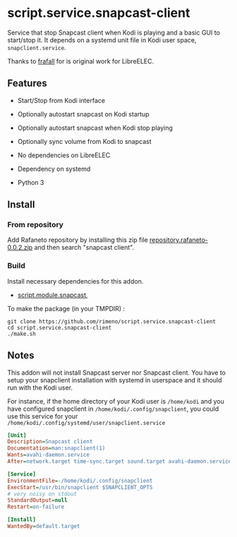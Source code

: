 # script.service.snapcast-client


Service that stop Snapcast client when Kodi is playing and a
basic GUI to start/stop it. It depends on a systemd unit file in
Kodi user space, `snapclient.service`.

Thanks to [frafall](https://github.com/frafall/service.snapcast) for is original work for LibreELEC.

## Features

* Start/Stop from Kodi interface
* Optionally autostart snapcast on Kodi startup
* Optionally autostart snapcast when Kodi stop playing
* Optionally sync volume from Kodi to snapcast



* No dependencies on LibreELEC
* Dependency on systemd
* Python 3

## Install

### From repository

Add Rafaneto repository by installing this zip file [repository.rafaneto-0.0.2.zip](https://rimeno.github.io/repository.rafaneto-0.0.2.zip)
and then search "snapcast client".

### Build

Install necessary dependencies for this addon.

* [script.module.snapcast](https://github.com/rimeno/script.module.snapcast),

To make the package (in your TMPDIR) :

```
git clone https://github.com/rimeno/script.service.snapcast-client
cd script.service.snapcast-client
./make.sh
```

## Notes

This addon will not install Snapcast server nor Snapcast client.
You have to setup your snapclient installation with systemd in userspace and it should
run with the Kodi user.

For instance, if the home directory of your Kodi user is `/home/kodi` and you have configured
snapclient in `/home/kodi/.config/snapclient`, you could use this service for your 
`/home/kodi/.config/systemd/user/snapclient.service`

```INI
[Unit]
Description=Snapcast client
Documentation=man:snapclient(1)
Wants=avahi-daemon.service
After=network.target time-sync.target sound.target avahi-daemon.service pulseaudio.service

[Service]
EnvironmentFile=-/home/kodi/.config/snapclient
ExecStart=/usr/bin/snapclient $SNAPCLIENT_OPTS
# very noisy on stdout
StandardOutput=null
Restart=on-failure

[Install]
WantedBy=default.target
```
